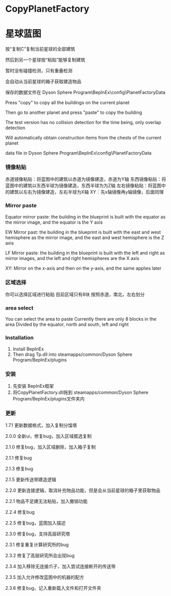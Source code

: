 # CopyPlanetFactory

# 星球蓝图

按“复制C”复制当前星球的全部建筑

然后到另一个星球按“粘贴”能够复制建筑

暂时没有碰撞检测，只有重叠检测

会自动从当前星球的箱子获取建造物品

保存的数据文件在 Dyson Sphere Program\BepInEx\config\PlanetFactoryData


Press "copy" to copy all the buildings on the current planet

Then go to another planet and press "paste" to copy the building

The test version has no collision detection for the time being, only overlap detection

Will automatically obtain construction items from the chests of the current planet

data file in Dyson Sphere Program\BepInEx\config\PlanetFactoryData


### 镜像粘贴
赤道镜像粘贴：将蓝图中的建筑以赤道为镜像建造，赤道为Y轴
东西镜像粘贴：将蓝图中的建筑以东西半球为镜像建造，东西半球为为Z轴
左右镜像粘贴：将蓝图中的建筑以左右为镜像建造，左右半球为X轴
XY：先x轴镜像再y轴镜像，后面同理

### Mirror paste

Equator mirror paste: the building in the blueprint is built with the equator as the mirror image, and the equator is the Y axis

EW Mirror past: the building in the blueprint is built with the east and west hemisphere as the mirror image, and the east and west hemisphere is the Z axis

LF Mirror paste: the building in the blueprint is built with the left and right as mirror images, and the left and right hemispheres are the X axis

XY: Mirror on the x-axis and then on the y-axis, and the same applies later

### 区域选择

你可以选择区域进行粘贴
目前区域只有8块
按照赤道，南北，左右划分

### area select

You can select the area to paste
Currently there are only 8 blocks in the area
Divided by the equator, north and south, left and right

### Installation

1. Install BepInEx
3. Then drag Tp.dll into steamapps/common/Dyson Sphere Program/BepInEx/plugins


### 安装

1. 先安装 BepInEx框架
3. 将CopyPlanetFactory.dll拖到 steamapps/common/Dyson Sphere Program/BepInEx/plugins文件夹内

### 更新
1.7.1 更新数据格式，加入复制分馏塔

2.0.0 全新ui，修复bug，加入区域框选复制

2.1.0 修复bug，加入区域删除，加入箱子复制

2.1.1 修复bug

2.1.3 修复bug

2.1.5 更新传送带建造逻辑

2.2.0 更新连接逻辑，取消补充物品功能，但是会从当前星球的箱子里获取物品

2.2.1 物品不足建无法粘贴，加入撤销功能

2.2.4 修复bug

2.2.5 修复bug，蓝图加入描述

2.3.0 修复bug，支持高层研究塔

2.3.1 修复重复计算研究所的bug

2.3.2 修复了高层研究所会出现bug

2.3.4 加入移除无连接爪子，加入尝试连接断开的传送带

2.3.5 加入允许修改蓝图中的机器的配方

2.3.6 修复bug，记入重新载入文件和打开文件夹